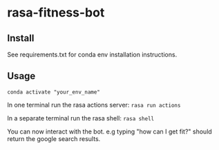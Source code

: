 # rasa-fitness-bot

## Install

See requirements.txt for conda env installation instructions.

## Usage

`conda activate "your_env_name"`

In one terminal run the rasa actions server: `rasa run actions`

In a separate terminal run the rasa shell: `rasa shell`

You can now interact with the bot. e.g typing "how can I get fit?" should return the google search results.
